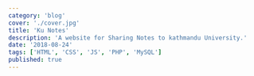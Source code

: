 ```yaml
---
category: 'blog'
cover: './cover.jpg'
title: 'Ku Notes'
description: 'A website for Sharing Notes to kathmandu University.'
date: '2018-08-24'
tags: ['HTML', 'CSS', 'JS', 'PHP', 'MySQL']
published: true
---
```

